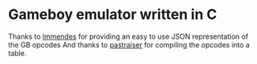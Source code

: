 # Gameboy emulator written in C

Thanks to [lmmendes](https://github.com/lmmendes/game-boy-opcodes) for providing an easy to use JSON representation of the GB opcodes
And thanks to [pastraiser](http://www.pastraiser.com/cpu/gameboy/gameboy_opcodes.html) for compiling the opcodes into a table.



